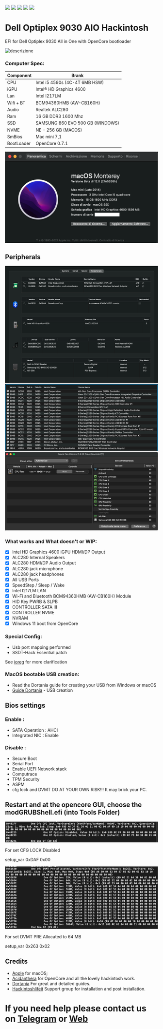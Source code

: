 [![](https://img.shields.io/badge/Gitter%20HL%20Community-Chat-informational?style=flat&logo=gitter&logoColor=white&color=ed1965)](https://gitter.im/Hackintosh-Life-IT/community)
[![](https://img.shields.io/badge/EFI-Release-informational?style=flat&logo=apple&logoColor=white&color=9debeb)](https://github.com/Lorys89/DELL_OPTIPLEX_9030_AIO/releases)
[![](https://img.shields.io/badge/Telegram-HackintoshLifeIT-informational?style=flat&logo=telegram&logoColor=white&color=5fb659)](https://t.me/HackintoshLife_it)
[![](https://img.shields.io/badge/Facebook-HackintoshLifeIT-informational?style=flat&logo=facebook&logoColor=white&color=3a4dc9)](https://www.facebook.com/hackintoshlife/)
[![](https://img.shields.io/badge/Instagram-HackintoshLifeIT-informational?style=flat&logo=instagram&logoColor=white&color=8a178a)](https://www.instagram.com/hackintoshlife.it_official/)
# Dell Optiplex 9030 AIO Hackintosh
EFI for Dell Optiplex 9030 All in One with OpenCore bootloader

![descrizione](./Screenshot/pc.jpg)

### Computer Spec:

| Component        | Brank                              |
| ---------------- | ---------------------------------- |
| CPU              | Intel i5 4590s (4C-4T 6MB HSW)     |
| iGPU             | Intel® HD Graphics 4600            |
| Lan              | Intel I217LM                       |
| Wifi + BT        | BCM94360HMB (AW-CB160H)            |
| Audio            | Realtek ALC280                     |
| Ram              | 16 GB DDR3 1600 Mhz                |
| SSD              | SAMSUNG 860 EVO 500 GB (WINDOWS)   |
| NVME             | NE - 256 GB (MACOS)                |
| SmBios           | Mac mini 7,1                       |
| BootLoader       | OpenCore 0.7.1                     |

![infomac](./Screenshot/infomac.png)

## Peripherals

![infohack](./Screenshot/periph.png)
![infodp2](./Screenshot/infopci.png)
![fan&temp](./Screenshot/fan&tempcontrol.png)


### What works and What doesn't or WIP:

- [x] Intel HD Graphics 4600 iGPU HDMI/DP Output
- [x] ALC280 Internal Speakers
- [x] ALC280 HDMI/DP Audio Output
- [x] ALC280 jack microphone
- [x] ALC280 jack headphones
- [x] All USB Ports 
- [x] SpeedStep / Sleep / Wake
- [x] Intel I217LM LAN
- [x] Wi-Fi and Bluetooth BCM94360HMB (AW-CB160H) Module
- [x] HID Key PWRB & SLPB 
- [x] CONTROLLER SATA III
- [x] CONTROLLER NVME
- [x] NVRAM
- [x] Windows 11 boot from OpenCore

### Special Config:

- Usb port mapping performed
- SSDT-Hack Essential patch

See [ioreg](./ioregmac.ioreg) for more clarification

### MacOS bootable USB creation:
- Read the Dortania guide for creating your USB from Windows or macOS
- [Guide Dortania](https://dortania.github.io/OpenCore-Install-Guide/installer-guide/) - USB creation


## Bios settings
### Enable :
* SATA Operation : AHCI
* Integrated NIC : Enable

### Disable : 
* Secure Boot
* Serial Port
* Enable UEFI Network stack
* Computrace
* TPM Security
* ASPM
* cfg lock and DVMT DO AT YOUR OWN RISK!!! It may brick your PC.


## Restart and at the opencore GUI, choose the modGRUBShell.efi (into Tools Folder)

![CFG-LOCK](./Screenshot/CFG-LOCK.png)

For set CFG LOCK Disabled

setup_var 0xDAF 0x00

![DMT-PRE](./Screenshot/DVMT-PRE.png)

For set DVMT PRE Allocated to 64 MB

setup_var 0x263 0x02


## Credits

- [Apple](https://apple.com) for macOS;
- [Acidanthera](https://github.com/acidanthera) for OpenCore and all the lovely hackintosh work.
- [Dortania](https://dortania.github.io/OpenCore-Install-Guide/config-laptop.plist/icelake.html) For great and detailed guides.
- [Hackintoshlifeit](https://github.com/Hackintoshlifeit) Support group for installation and post installation.

# If you need help please contact us on [Telegram](https://t.me/HackintoshLife_it) or [Web](https://www.hackintoshlife.it/)
